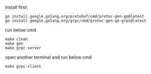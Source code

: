 


install first:
```
go install google.golang.org/protobuf/cmd/protoc-gen-go@latest
go install google.golang.org/grpc/cmd/protoc-gen-go-grpc@latest
```

run below cmd

```
make clean
make gen
make grpc-server
```

open another terminal and run below cmd
```
make grpc-client
```


